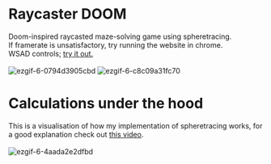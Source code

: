 # Raycaster DOOM
Doom-inspired raycasted maze-solving game using spheretracing.\
If framerate is unsatisfactory, try running the website in chrome.\
WSAD controls; [try it out.](https://pi.elliotmb.dev/static/project/raycaster-doom/)\
\
![ezgif-6-0794d3905cbd](https://user-images.githubusercontent.com/45922387/131433858-f8e8c512-8eef-485c-8d26-edfbd68e5868.gif)
![ezgif-6-c8c09a31fc70](https://user-images.githubusercontent.com/45922387/131374335-49c8aa67-addf-49c6-80dc-e3e2dfacd86e.gif)
# Calculations under the hood
This is a visualisation of how my implementation of spheretracing works, for a good explanation check out [this video](https://www.youtube.com/watch?v=Cp5WWtMoeKg).\
\
![ezgif-6-4aada2e2dfbd](https://user-images.githubusercontent.com/45922387/131374484-35d48692-887e-4e8d-b78c-85ce60cc8d4d.gif)
